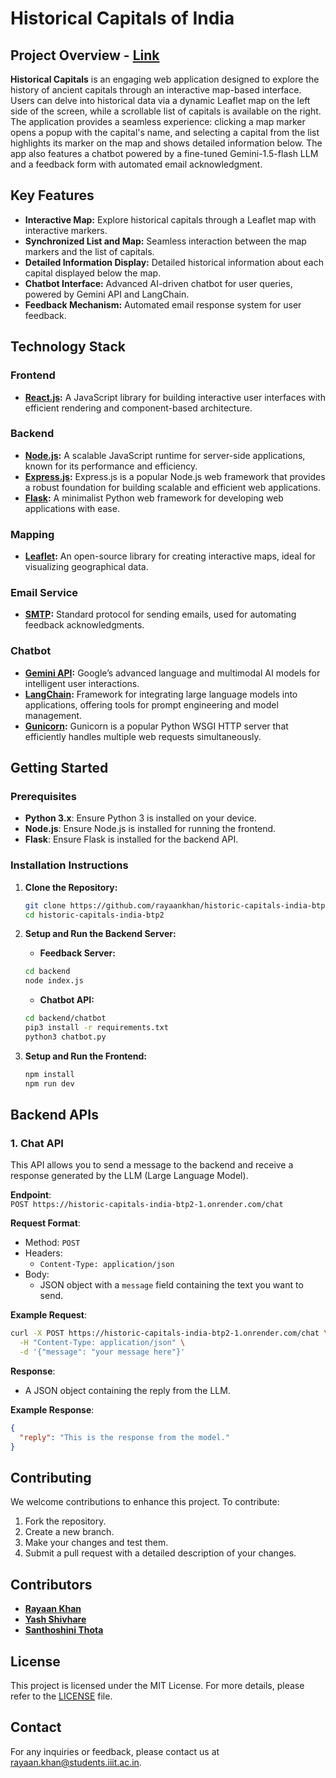# Historical Capitals of India

## Project Overview - [Link](https://historical-indian-cities.netlify.app/)

**Historical Capitals** is an engaging web application designed to explore the history of ancient capitals through an interactive map-based interface. Users can delve into historical data via a dynamic Leaflet map on the left side of the screen, while a scrollable list of capitals is available on the right. The application provides a seamless experience: clicking a map marker opens a popup with the capital's name, and selecting a capital from the list highlights its marker on the map and shows detailed information below. The app also features a chatbot powered by a fine-tuned Gemini-1.5-flash LLM and a feedback form with automated email acknowledgment.

## Key Features

- **Interactive Map:** Explore historical capitals through a Leaflet map with interactive markers.
- **Synchronized List and Map:** Seamless interaction between the map markers and the list of capitals.
- **Detailed Information Display:** Detailed historical information about each capital displayed below the map.
- **Chatbot Interface:** Advanced AI-driven chatbot for user queries, powered by Gemini API and LangChain.
- **Feedback Mechanism:** Automated email response system for user feedback.

## Technology Stack

### Frontend
- **[React.js](https://react.dev/):** A JavaScript library for building interactive user interfaces with efficient rendering and component-based architecture.

### Backend
- **[Node.js](https://nodejs.org/en/):** A scalable JavaScript runtime for server-side applications, known for its performance and efficiency.
- **[Express.js](https://expressjs.com/):** Express.js is a popular Node.js web framework that provides a robust foundation for building scalable and efficient web applications.
- **[Flask](https://flask.palletsprojects.com/en/3.0.x/):** A minimalist Python web framework for developing web applications with ease.

### Mapping
- **[Leaflet](https://leafletjs.com/):** An open-source library for creating interactive maps, ideal for visualizing geographical data.

### Email Service
- **[SMTP](https://www.smtp.com/resources/api-documentation/):** Standard protocol for sending emails, used for automating feedback acknowledgments.

### Chatbot
- **[Gemini API](https://ai.google.dev/):** Google’s advanced language and multimodal AI models for intelligent user interactions.
- **[LangChain](https://www.langchain.com/):** Framework for integrating large language models into applications, offering tools for prompt engineering and model management.
- **[Gunicorn](https://gunicorn.org/):** Gunicorn is a popular Python WSGI HTTP server that efficiently handles multiple web requests simultaneously.

## Getting Started

### Prerequisites

- **Python 3.x**: Ensure Python 3 is installed on your device.
- **Node.js**: Ensure Node.js is installed for running the frontend.
- **Flask**: Ensure Flask is installed for the backend API.

### Installation Instructions

1. **Clone the Repository:**

    ```bash
    git clone https://github.com/rayaankhan/historic-capitals-india-btp2.git
    cd historic-capitals-india-btp2
    ```

2. **Setup and Run the Backend Server:**
   - **Feedback Server:**
   ```bash
   cd backend
   node index.js
   ```
   - **Chatbot API:**
   ```bash
   cd backend/chatbot
   pip3 install -r requirements.txt
   python3 chatbot.py
   ```

3. **Setup and Run the Frontend:**
   ```bash
   npm install
   npm run dev
   ```

## Backend APIs

### 1. Chat API

This API allows you to send a message to the backend and receive a response generated by the LLM (Large Language Model).

**Endpoint**:  
`POST https://historic-capitals-india-btp2-1.onrender.com/chat`

**Request Format**:
- Method: `POST`
- Headers: 
  - `Content-Type: application/json`
- Body: 
  - JSON object with a `message` field containing the text you want to send.

**Example Request**:

```bash
curl -X POST https://historic-capitals-india-btp2-1.onrender.com/chat \
  -H "Content-Type: application/json" \
  -d '{"message": "your message here"}'
```

**Response**:
- A JSON object containing the reply from the LLM.

**Example Response**:
```json
{
  "reply": "This is the response from the model."
}
```
## Contributing

We welcome contributions to enhance this project. To contribute:
1. Fork the repository.
2. Create a new branch.
3. Make your changes and test them.
4. Submit a pull request with a detailed description of your changes.

## Contributors

- **[Rayaan Khan](https://github.com/rayaankhan)**
- **[Yash Shivhare](https://github.com/YashShivhare007)**
- **[Santhoshini Thota](https://github.com/santhoshinithota)**

## License

This project is licensed under the MIT License. For more details, please refer to the [LICENSE](LICENSE) file.

## Contact

For any inquiries or feedback, please contact us at [rayaan.khan@students.iiit.ac.in](mailto:rayaan.khan@students.iiit.ac.in).
